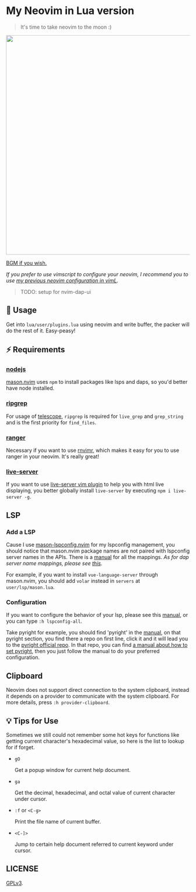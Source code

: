 # My Neovim in Lua version

> It's time to take neovim to the moon :)

<img width=600 src="https://user-images.githubusercontent.com/58795886/210171006-c6fd2815-a5c2-45a6-8ad4-7d49db01f37c.gif" />

<a href="https://music.163.com/#/song?id=632452" target="_blank">BGM if you wish.</a>

*If you prefer to use vimscript to configure your neovim, I recommend you to use [my previous neovim configuration in vimL](https://github.com/Rogerskelamen/nvim).*

> TODO: setup for nvim-dap-ui

## 🚀 Usage

Get into `lua/user/plugins.lua` using neovim and write buffer, the packer will do the rest of it. Easy-peasy!

## ⚡️ Requirements

### [nodejs](https://nodejs.org/en/)

[mason.nvim](https://github.com/williamboman/mason.nvim) uses `npm` to install packages like lsps and daps, so you'd better have node installed.

### [ripgrep](https://github.com/BurntSushi/ripgrep)

For usage of [telescope](https://github.com/nvim-telescope/telescope.nvim), `ripgrep` is required for `live_grep` and `grep_string` and is the first priority for `find_files`.

### [ranger](https://github.com/ranger/ranger)

Necessary if you want to use [rnvimr](https://github.com/kevinhwang91/rnvimr), which makes it easy for you to use ranger in your neovim. It's really great!

### [live-server](https://www.npmjs.com/package/live-server)

If you want to use [live-server vim plugin](https://github.com/manzeloth/live-server) to help you with html live displaying, you better globally install `live-server` by executing `npm i live-server -g`.

## LSP

### Add a LSP

Cause I use [mason-lspconfig.nvim](https://github.com/williamboman/mason-lspconfig.nvim) for my lspconfig management, you should notice that mason.nvim package names are not paired with lspconfig server names in the APIs. There is a [manual](https://github.com/williamboman/mason-lspconfig.nvim/blob/main/doc/server-mapping.md) for all the mappings. *As for dap server name mappings, please see [this](https://github.com/jay-babu/mason-nvim-dap.nvim/blob/main/lua/mason-nvim-dap/mappings/source.lua).*

For example, if you want to install `vue-language-server` through mason.nvim, you should add `volar` instead in `servers` at `user/lsp/mason.lua`.

### Configuration

If you want to configure the behavior of your lsp, please see this [manual](https://github.com/neovim/nvim-lspconfig/blob/master/doc/server_configurations.md), or you can type `:h lspconfig-all`.

Take pyright for example, you should find 'pyright' in the [manual](https://github.com/neovim/nvim-lspconfig/blob/master/doc/server_configurations.md), on that pyright section, you find there a repo on first line, click it and it will lead you to the [pyright official repo](https://github.com/microsoft/pyright). In that repo, you can find [a manual about how to set pyright](https://github.com/microsoft/pyright/blob/main/docs/settings.md), then you just follow the manual to do your preferred configuration.

## Clipboard

Neovim does not support direct connection to the system clipboard, instead it depends on a provider to communicate with the system clipboard. For more details, press `:h provider-clipboard`.

## 💡 Tips for Use

Sometimes we still could not remember some hot keys for functions like getting current character's hexadecimal value, so here is the list to lookup for if forget.

- `gO`

    Get a popup window for current help document.

- `ga`

    Get the decimal, hexadecimal, and octal value of current character under cursor.

- `:f` or `<C-g>`

    Print the file name of current buffer.

- `<C-]>`

    Jump to certain help document referred to current keyword under cursor.

## LICENSE

[GPLv3](https://www.gnu.org/licenses/gpl-3.0.html).
